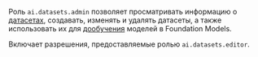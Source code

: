 Роль `ai.datasets.admin` позволяет просматривать информацию о [датасетах](../../../ai-studio/dataset/api-ref/grpc/index.md), создавать, изменять и удалять датасеты, а также использовать их для [дообучения](../../../ai-studio/concepts/tuning/index.md#fm-tuning) моделей в Foundation Models.

Включает разрешения, предоставляемые ролью `ai.datasets.editor`.
